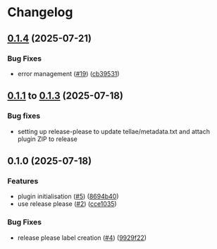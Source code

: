 # Changelog

## [0.1.4](https://github.com/tellae/qgis-tellae-plugin/compare/v0.1.3...v0.1.4) (2025-07-21)


### Bug Fixes

* error management ([#19](https://github.com/tellae/qgis-tellae-plugin/issues/19)) ([cb39531](https://github.com/tellae/qgis-tellae-plugin/commit/cb39531371b08cd85cba80fe04760b9a059e6210))

## [0.1.1](https://github.com/tellae/qgis-tellae-plugin/compare/v0.1.0...v0.1.1) to [0.1.3](https://github.com/tellae/qgis-tellae-plugin/compare/v0.1.2...v0.1.3) (2025-07-18)

### Bug fixes

* setting up release-please to update tellae/metadata.txt and attach plugin ZIP to release


## 0.1.0 (2025-07-18)


### Features

* plugin initialisation ([#5](https://github.com/tellae/qgis-tellae-plugin/issues/5)) ([8694b40](https://github.com/tellae/qgis-tellae-plugin/commit/8694b4012da2dc88e567d8c2c85ea1b4e0e30159))
* use release please ([#2](https://github.com/tellae/qgis-tellae-plugin/issues/2)) ([cce1035](https://github.com/tellae/qgis-tellae-plugin/commit/cce10354f0f7c57ef0a5170138ec1a0c2dc92208))


### Bug Fixes

* release please label creation ([#4](https://github.com/tellae/qgis-tellae-plugin/issues/4)) ([9929f22](https://github.com/tellae/qgis-tellae-plugin/commit/9929f22770ac8f3e7837d4aea631e6e86a46875f))
